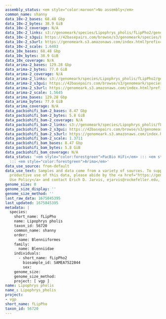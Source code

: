 ```yaml
---
assembly_status: <em style="color:maroon">No assembly</em>
common_name: shanny
data_10x-2_bases: 68.48 Gbp
data_10x-2_bytes: 38.9 GiB
data_10x-2_coverage: N/A
data_10x-2_links: s3://genomeark/species/Lipophrys_pholis/fLipPho2/genomic_data/10x/<br>
data_10x-2_s3gui: https://42basepairs.com/browse/s3/genomeark/species/Lipophrys_pholis/fLipPho2/genomic_data/10x/
data_10x-2_s3url: https://genomeark.s3.amazonaws.com/index.html?prefix=species/Lipophrys_pholis/fLipPho2/genomic_data/10x/
data_10x-2_scale: 1.6403
data_10x_bases: 68.48 Gbp
data_10x_bytes: 38.9 GiB
data_10x_coverage: N/A
data_arima-2_bases: 129.28 Gbp
data_arima-2_bytes: 77.0 GiB
data_arima-2_coverage: N/A
data_arima-2_links: s3://genomeark/species/Lipophrys_pholis/fLipPho2/genomic_data/arima/<br>
data_arima-2_s3gui: https://42basepairs.com/browse/s3/genomeark/species/Lipophrys_pholis/fLipPho2/genomic_data/arima/
data_arima-2_s3url: https://genomeark.s3.amazonaws.com/index.html?prefix=species/Lipophrys_pholis/fLipPho2/genomic_data/arima/
data_arima-2_scale: 1.5645
data_arima_bases: 129.28 Gbp
data_arima_bytes: 77.0 GiB
data_arima_coverage: N/A
data_pacbiohifi_bam-2_bases: 8.47 Gbp
data_pacbiohifi_bam-2_bytes: 5.8 GiB
data_pacbiohifi_bam-2_coverage: N/A
data_pacbiohifi_bam-2_links: s3://genomeark/species/Lipophrys_pholis/fLipPho2/genomic_data/pacbio_hifi/<br>
data_pacbiohifi_bam-2_s3gui: https://42basepairs.com/browse/s3/genomeark/species/Lipophrys_pholis/fLipPho2/genomic_data/pacbio_hifi/
data_pacbiohifi_bam-2_s3url: https://genomeark.s3.amazonaws.com/index.html?prefix=species/Lipophrys_pholis/fLipPho2/genomic_data/pacbio_hifi/
data_pacbiohifi_bam-2_scale: 1.3711
data_pacbiohifi_bam_bases: 8.47 Gbp
data_pacbiohifi_bam_bytes: 5.8 GiB
data_pacbiohifi_bam_coverage: N/A
data_status: '<em style="color:forestgreen">PacBio HiFi</em> ::: <em style="color:forestgreen">10x</em>
  ::: <em style="color:forestgreen">Arima</em>'
data_use_source: from-default
data_use_text: Samples and data come from a variety of sources. To support fair and
  productive use of this data, please abide by the <a href="https://genome10k.soe.ucsc.edu/data-use-policies/">Data
  Use Policy</a> and contact Erich D. Jarvis, ejarvis@rockefeller.edu, with any questions.
genome_size: 0
genome_size_display: ''
genome_size_method: ''
last_raw_data: 1675845395
last_updated: 1675845395
metadata: |
  species:
    short_name: fLipPho
    name: Lipophrys pholis
    taxon_id: 56720
    common_name: shanny
    order:
      name: Blenniiformes
    family:
      name: Blenniidae
    individuals:
      - short_name: fLipPho2
        biosample_id: SAMEA7522844
        sex:
    genome_size:
    genome_size_method:
    project: [ vgp ]
name: Lipophrys pholis
name_: Lipophrys_pholis
project:
- vgp
short_name: fLipPho
taxon_id: 56720
---
```

